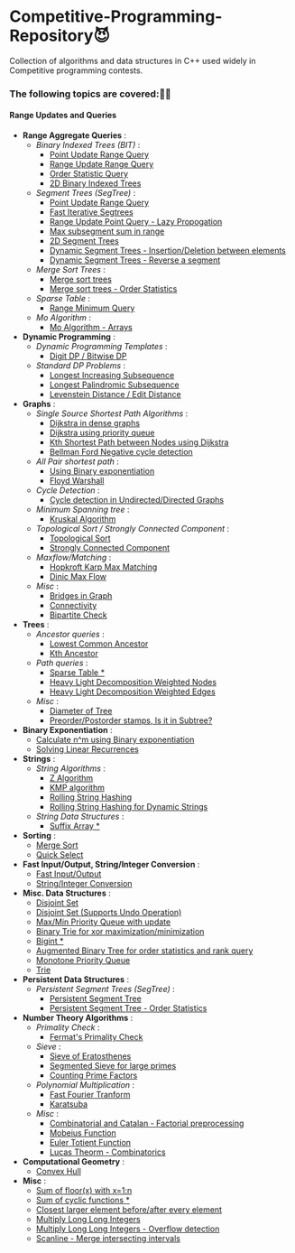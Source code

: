# Competitive-Programming-Repository😈
Collection of algorithms and data structures in C++ used widely in Competitive programming contests. 

### The following topics are covered:🐬🐤

#### Range Updates and Queries
* **Range Aggregate Queries** :
  * *Binary Indexed Trees (BIT)* :
    * [Point Update Range Query](https://github.com/UdoiGogoi-github12345/Competitive-Programming-Repository/blob/master/src/binary_indexed_tree.cpp)
    * [Range Update Range Query](https://github.com/UdoiGogoi-github12345/Competitive-Programming-Repository/blob/master/src/binary_indexed_tree_range_query_range_update.cpp)
    * [Order Statistic Query](https://github.com/UdoiGogoi-github12345/Competitive-Programming-Repository/blob/master/src/binary_indexed_tree_order_stat.cpp)
    * [2D Binary Indexed Trees](https://github.com/UdoiGogoi-github12345/Competitive-Programming-Repository/blob/master/src/binary_indexed_tree_2D.cpp)
  * *Segment Trees (SegTree)* :
    * [Point Update Range Query](https://github.com/UdoiGogoi-github12345/Competitive-Programming-Repository/blob/master/src/segment_tree_range_query_point_update.cpp) 
    * [Fast Iterative Segtrees](https://github.com/UdoiGogoi-github12345/Competitive-Programming-Repository/blob/master/src/segment_trees_interative_fast.cpp)
    * [Range Update Point Query - Lazy Propogation](https://github.com/UdoiGogoi-github12345/Competitive-Programming-Repository/blob/master/src/segment_tree_range_query_range_update_lazy_propogation.cpp)
    * [Max subsegment sum in range](https://github.com/UdoiGogoi-github12345/Competitive-Programming-Repository/blob/master/src/segment_tree_custom_merge_function.cpp)
    * [2D Segment Trees](https://github.com/UdoiGogoi-github12345/Competitive-Programming-Repository/blob/master/src/segment_tree_2D.cpp)
    * [Dynamic Segment Trees - Insertion/Deletion between elements](https://github.com/UdoiGogoi-github12345/Competitive-Programming-Repository/blob/master/src/segment_tree_dynamic_using_treaps.cpp)
    * [Dynamic Segment Trees - Reverse a segment](https://github.com/UdoiGogoi-github12345/Competitive-Programming-Repository/blob/master/src/segment_tree_dynamic_reverse_subarray_using_treap.cpp)
  * *Merge Sort Trees* :
    * [Merge sort trees](https://github.com/UdoiGogoi-github12345/Competitive-Programming-Repository/blob/master/src/merge_sort_trees.cpp)
    * [Merge sort trees - Order Statistics](https://github.com/UdoiGogoi-github12345/Competitive-Programming-Repository/blob/master/src/merge_sort_trees_order_stat_query.cpp)  
  * *Sparse Table* :
    * [Range Minimum Query](https://github.com/UdoiGogoi-github12345/Competitive-Programming-Repository/blob/master/src/range_minimum_query_sparse_table.cpp)
  * *Mo Algorithm* :
    * [Mo Algorithm - Arrays](https://github.com/UdoiGogoi-github12345/Competitive-Programming-Repository/blob/master/src/mo_algorithm_offline_range_query.cpp)
* **Dynamic Programming** :
  * *Dynamic Programming Templates* :
    * [Digit DP / Bitwise DP](https://github.com/UdoiGogoi-github12345/Competitive-Programming-Repository/blob/master/src/dynamic_programming_templates.cpp)
  * *Standard DP Problems* :
    * [Longest Increasing Subsequence](https://github.com/UdoiGogoi-github12345/Competitive-Programming-Repository/blob/master/src/longest_increasing_subsequence_lis_binary_search.cpp)
    * [Longest Palindromic Subsequence](https://github.com/UdoiGogoi-github12345/Competitive-Programming-Repository/blob/master/src/palindrome_longest_subsequence.cpp)
    * [Levenstein Distance / Edit Distance](https://github.com/UdoiGogoi-github12345/Competitive-Programming-Repository/blob/master/src/edit_distance_levenstein_dynamic_programming.cpp)
* **Graphs** :
  * *Single Source Shortest Path Algorithms* :
    * [Dijkstra in dense graphs](https://github.com/UdoiGogoi-github12345/Competitive-Programming-Repository/blob/master/src/dijsktra_dense_graphs.cpp)
    * [Dijkstra using priority queue](https://github.com/UdoiGogoi-github12345/Competitive-Programming-Repository/blob/master/src/dijkstra_using_priority_queue.cpp)
    * [Kth Shortest Path between Nodes using Dijkstra](https://github.com/UdoiGogoi-github12345/Competitive-Programming-Repository/blob/master/src/kth_shortest_path_between_nodes_graph.cpp)
    * [Bellman Ford Negative cycle detection](https://github.com/UdoiGogoi-github12345/Competitive-Programming-Repository/blob/master/src/bellman_ford.cpp)
  * *All Pair shortest path* :
    * [Using Binary exponentiation](https://github.com/UdoiGogoi-github12345/Competitive-Programming-Repository/blob/master/src/all_pair_shortest_path_binary_exponentation.cpp)
    * [Floyd Warshall](https://github.com/UdoiGogoi-github12345/Competitive-Programming-Repository/blob/master/src/all_pair_shortest_path_floyd_warshall.cpp)
  * *Cycle Detection* :
    * [Cycle detection in Undirected/Directed Graphs](https://github.com/UdoiGogoi-github12345/Competitive-Programming-Repository/blob/master/src/cycle_detection_in_graph.cpp)
  * *Minimum Spanning tree* :
    * [Kruskal Algorithm](https://github.com/UdoiGogoi-github12345/Competitive-Programming-Repository/blob/master/src/kruskal_min_spanning_tree.cpp)
  * *Topological Sort / Strongly Connected Component* :
    * [Topological Sort](https://github.com/UdoiGogoi-github12345/Competitive-Programming-Repository/blob/master/src/topological_sort_kosaraju.cpp)
    * [Strongly Connected Component](https://github.com/UdoiGogoi-github12345/Competitive-Programming-Repository/blob/master/src/strongly_connected_components_kosaraju.cpp) 
  * *Maxflow/Matching* :
    * [Hopkroft Karp Max Matching](https://github.com/UdoiGogoi-github12345/Competitive-Programming-Repository/blob/master/src/max_bipartite_matching_hopcroft_karp.cpp)
    * [Dinic Max Flow](https://github.com/UdoiGogoi-github12345/Competitive-Programming-Repository/blob/master/src/max_flow_network_dinic_algorithm.cpp)
  * *Misc* :
    * [Bridges in Graph](https://github.com/UdoiGogoi-github12345/Competitive-Programming-Repository/blob/master/src/bridges_in_graph.cpp)
    * [Connectivity](https://github.com/UdoiGogoi-github12345/Competitive-Programming-Repository/blob/master/src/isConnected_using_bfs.cpp)
    * [Bipartite Check](https://github.com/UdoiGogoi-github12345/Competitive-Programming-Repository/blob/master/src/non_bipartite_check.cpp)
* **Trees** :
    * *Ancestor queries* :
        * [Lowest Common Ancestor](https://github.com/UdoiGogoi-github12345/Competitive-Programming-Repository/blob/master/src/lowest_common_ancestor_lca.cpp)
        * [Kth Ancestor](https://github.com/UdoiGogoi-github12345/Competitive-Programming-Repository/blob/master/src/kth_ancestor_tree.cpp)
    * *Path queries* :
        * [Sparse Table *](https://github.com/UdoiGogoi-github12345/Competitive-Programming-Repository/blob/master/src/trees_path_query_sparse_tables.cpp)
        * [Heavy Light Decomposition Weighted Nodes](https://github.com/UdoiGogoi-github12345/Competitive-Programming-Repository/blob/master/src/heavy_light_decomposition_wieghted_vertices(hld).cpp)
        * [Heavy Light Decomposition Weighted Edges](https://github.com/UdoiGogoi-github12345/Competitive-Programming-Repository/blob/master/src/heavy_light_decomposition_weighted_edges%20(hld).cpp)
    * *Misc* :
        * [Diameter of Tree](https://github.com/UdoiGogoi-github12345/Competitive-Programming-Repository/blob/master/src/tree_diameter.cpp)
        * [Preorder/Postorder stamps, Is it in Subtree?](https://github.com/UdoiGogoi-github12345/Competitive-Programming-Repository/blob/master/src/tree_dfs_preorder_postorder_isInSubtree.cpp) 
* **Binary Exponentiation** :
   * [Calculate n^m using Binary exponentiation](https://github.com/UdoiGogoi-github12345/Competitive-Programming-Repository/blob/master/src/power_binary_exponentiation.cpp)
   * [Solving Linear Recurrences](https://github.com/UdoiGogoi-github12345/Competitive-Programming-Repository/blob/master/src/linear_recurrence_matrix_exponentiation.cpp)
* **Strings** :
   * *String Algorithms* :
       * [Z Algorithm](https://github.com/UdoiGogoi-github12345/Competitive-Programming-Repository/blob/master/src/Z_algorithm_max_prefix_match.cpp)
       * [KMP algorithm](https://github.com/UdoiGogoi-github12345/Competitive-Programming-Repository/blob/master/src/KMP.cpp)
       * [Rolling String Hashing](https://github.com/UdoiGogoi-github12345/Competitive-Programming-Repository/blob/master/src/string_hashing.cpp)
       * [Rolling String Hashing for Dynamic Strings](https://github.com/UdoiGogoi-github12345/Competitive-Programming-Repository/blob/master/src/string_hashing_dynamic_segment_trees.cpp)
   * *String Data Structures* :
       * [Suffix Array *](https://github.com/UdoiGogoi-github12345/Competitive-Programming-Repository/blob/master/src/untested-codes/suffix_array.cpp)
* **Sorting** :
  * [Merge Sort](https://github.com/UdoiGogoi-github12345/Competitive-Programming-Repository/blob/master/src/merge_sort_count_inversion.cpp)
  * [Quick Select](https://github.com/UdoiGogoi-github12345/Competitive-Programming-Repository/blob/master/src/quick_select_order_stat_linear.cpp)
* **Fast Input/Output, String/Integer Conversion** :
   * [Fast Input/Output](https://github.com/UdoiGogoi-github12345/Competitive-Programming-Repository/blob/master/src/fast_readInt_writeInt_function.cpp)
   * [String/Integer Conversion](https://github.com/UdoiGogoi-github12345/Competitive-Programming-Repository/blob/master/src/int2string_string2int.cpp)
* **Misc. Data Structures** :
   * [Disjoint Set](https://github.com/UdoiGogoi-github12345/Competitive-Programming-Repository/blob/master/src/disjoint_set.cpp)
   * [Disjoint Set (Supports Undo Operation)](https://github.com/UdoiGogoi-github12345/Competitive-Programming-Repository/blob/master/src/disjoint_set_with_undo_operation.cpp)
   * [Max/Min Priority Queue with update](https://github.com/UdoiGogoi-github12345/Competitive-Programming-Repository/blob/master/src/heap_using_multiset_max_min_insert_erase_update.cpp)
   * [Binary Trie for xor maximization/minimization](https://github.com/UdoiGogoi-github12345/Competitive-Programming-Repository/blob/master/src/binary_trie_max_xor.cpp)
   * [Bigint *](https://github.com/UdoiGogoi-github12345/Competitive-Programming-Repository/blob/master/src/bigint_library.cpp)
   * [Augmented Binary Tree for order statistics and rank query](https://github.com/UdoiGogoi-github12345/Competitive-Programming-Repository/blob/master/src/orderstat_rank_query_augmented_bst.cpp)
   * [Monotone Priority Queue](https://github.com/UdoiGogoi-github12345/Competitive-Programming-Repository/blob/master/src/monotone_priority_queue.cpp)
   * [Trie](https://github.com/UdoiGogoi-github12345/Competitive-Programming-Repository/blob/master/src/trie_insertion_deleteion.cpp)
* **Persistent Data Structures** :
  * *Persistent Segment Trees (SegTree)* :
    * [Persistent Segment Tree](https://github.com/UdoiGogoi-github12345/Competitive-Programming-Repository/blob/master/src/segment_tree_persistent.cpp)
    * [Persistent Segment Tree - Order Statistics](https://github.com/UdoiGogoi-github12345/Competitive-Programming-Repository/blob/master/src/segment_tree_persistent_order_stat.cpp)
* **Number Theory Algorithms** :
  * *Primality Check* :
      * [Fermat's Primality Check](https://github.com/UdoiGogoi-github12345/Competitive-Programming-Repository/blob/master/src/primality_check_fermat.cpp)
  * *Sieve* :
      * [Sieve of Eratosthenes](https://github.com/UdoiGogoi-github12345/Competitive-Programming-Repository/blob/master/src/prime_sieve.cpp)
      * [Segmented Sieve for large primes](https://github.com/UdoiGogoi-github12345/Competitive-Programming-Repository/blob/master/src/segmented_sieve_large_primes.cpp)
      * [Counting Prime Factors](https://github.com/UdoiGogoi-github12345/Competitive-Programming-Repository/blob/master/src/prime_factor_count.cpp)
  * *Polynomial Multiplication* :
      * [Fast Fourier Tranform](https://github.com/UdoiGogoi-github12345/Competitive-Programming-Repository/blob/master/src/fast_fourier_transform_fft.cpp)
      * [Karatsuba](https://github.com/UdoiGogoi-github12345/Competitive-Programming-Repository/blob/master/src/karatsuba_polynomial_multiplication.cpp)
  * *Misc* :
      * [Combinatorial and Catalan - Factorial preprocessing](https://github.com/UdoiGogoi-github12345/Competitive-Programming-Repository/blob/master/src/factorial_preprocessing.cpp)
      * [Mobeius Function](https://github.com/UdoiGogoi-github12345/Competitive-Programming-Repository/blob/master/src/mobeius_function.cpp)
      * [Euler Totient Function](https://github.com/UdoiGogoi-github12345/Competitive-Programming-Repository/blob/master/src/euler_phi_euler_totient_function.cpp)
      * [Lucas Theorm - Combinatorics](https://github.com/UdoiGogoi-github12345/Competitive-Programming-Repository/blob/master/src/lucas_combinatorics.cpp)  
* **Computational Geometry** :
  * [Convex Hull](https://github.com/UdoiGogoi-github12345/Competitive-Programming-Repository/blob/master/src/convexhull.cpp)
* **Misc** :
  * [Sum of floor(x) with x=1:n](https://github.com/UdoiGogoi-github12345/Competitive-Programming-Repository/blob/master/src/aggreate_sqrt_distinct_values.cpp)
  * [Sum of cyclic functions *](https://github.com/UdoiGogoi-github12345/Competitive-Programming-Repository/blob/master/src/aggregate_cyclic_function.cpp)
  * [Closest larger element before/after every element](https://github.com/UdoiGogoi-github12345/Competitive-Programming-Repository/blob/master/src/closest_max_element_before_after_index_using_stack.cpp)
  * [Multiply Long Long Integers](https://github.com/UdoiGogoi-github12345/Competitive-Programming-Repository/blob/master/src/multiply_longlong_integers.cpp)
  * [Multiply Long Long Integers - Overflow detection](https://github.com/UdoiGogoi-github12345/Competitive-Programming-Repository/blob/master/src/multiply_detect_overflow.cpp)
  * [Scanline - Merge intersecting intervals](https://github.com/UdoiGogoi-github12345/Competitive-Programming-Repository/blob/master/src/scanline_merge_overlapping_intervals.cpp)
